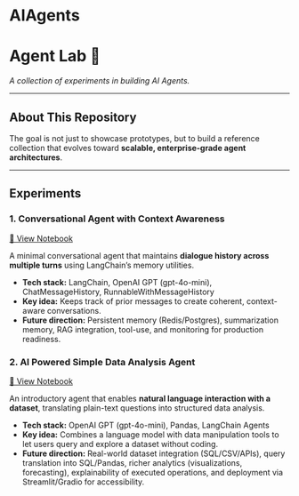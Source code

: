 # AIAgents

# Agent Lab 🧪  
*A collection of experiments in building AI Agents.*

---

## About This Repository


The goal is not just to showcase prototypes, but to build a reference collection that evolves toward **scalable, enterprise-grade agent architectures**.

---

## Experiments

### 1. Conversational Agent with Context Awareness
[🔗 View Notebook](https://github.com/Sidharth1327/AIAgents/blob/main/ai-agents/Conversational_agent_with_context_awareness.ipynb)  

A minimal conversational agent that maintains **dialogue history across multiple turns** using LangChain’s memory utilities.  
- **Tech stack:** LangChain, OpenAI GPT (gpt-4o-mini), ChatMessageHistory, RunnableWithMessageHistory  
- **Key idea:** Keeps track of prior messages to create coherent, context-aware conversations.  
- **Future direction:** Persistent memory (Redis/Postgres), summarization memory, RAG integration, tool-use, and monitoring for production readiness.  

### 2. AI Powered Simple Data Analysis Agent
[🔗 View Notebook](https://github.com/Sidharth1327/AIAgents/blob/main/ai-agents/AI_powered_Data_Analysis_Ageny.ipynb)  

An introductory agent that enables **natural language interaction with a dataset**, translating plain-text questions into structured data analysis.  
- **Tech stack:** OpenAI GPT (gpt-4o-mini), Pandas, LangChain Agents  
- **Key idea:** Combines a language model with data manipulation tools to let users query and explore a dataset without coding.  
- **Future direction:** Real-world dataset integration (SQL/CSV/APIs), query translation into SQL/Pandas, richer analytics (visualizations, forecasting), explainability of executed operations, and deployment via Streamlit/Gradio for accessibility.  
